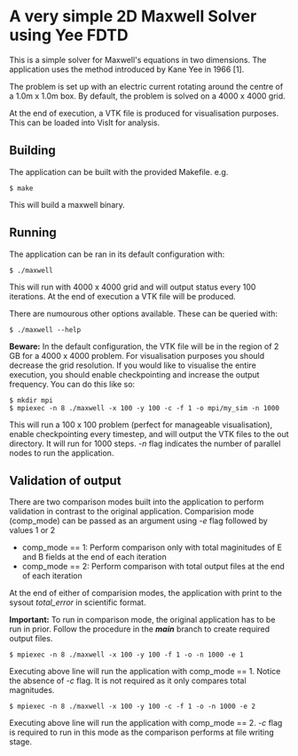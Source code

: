 # A very simple 2D Maxwell Solver using Yee FDTD

This is a simple solver for Maxwell's equations in two dimensions. The application uses the method introduced by Kane Yee in 1966 [1].

The problem is set up with an electric current rotating around the centre of a 1.0m x 1.0m box. By default, the problem is solved on a 4000 x 4000 grid.

At the end of execution, a VTK file is produced for visualisation purposes. This can be loaded into VisIt for analysis.

## Building

The application can be built with the provided Makefile. e.g.

```
$ make
```

This will build a maxwell binary.

## Running

The application can be ran in its default configuration with:

```
$ ./maxwell
```

This will run with 4000 x 4000 grid and will output status every 100 iterations. At the end of execution a VTK file will be produced. 

There are numourous other options available. These can be queried with:

```
$ ./maxwell --help
```

**Beware:** In the default configuration, the VTK file will be in the region of 2 GB for a 4000 x 4000 problem. For visualisation purposes you should decrease the grid resolution. If you would like to visualise the entire execution, you should enable checkpointing and increase the output frequency. You can do this like so:

```
$ mkdir mpi
$ mpiexec -n 8 ./maxwell -x 100 -y 100 -c -f 1 -o mpi/my_sim -n 1000
```

This will run a 100 x 100 problem (perfect for manageable visualisation), enable checkpointing every timestep, and will output the VTK files to the out directory. It will run for 1000 steps. *-n* flag indicates the number of parallel nodes to run the application.

## Validation of output

There are two comparison modes built into the application to perform validation in contrast to the original application. Comparision mode (comp_mode) can be passed as an argument using *-e* flag followed by values 1 or 2

* comp_mode == 1: Perform comparison only with total maginitudes of E and B fields at the end of each iteration
* comp_mode == 2: Perform comparison with total output files at the end of each iteration

At the end of either of comparision modes, the application with print to the sysout *total_error* in scientific format.

**Important:** To run in comparison mode, the original application has to be run in prior. Follow the procedure in the ***main*** branch to create required output files.

```
$ mpiexec -n 8 ./maxwell -x 100 -y 100 -f 1 -o -n 1000 -e 1
```

Executing above line will run the application with comp_mode == 1. Notice the absence of *-c* flag. It is not required as it only compares total magnitudes.

```
$ mpiexec -n 8 ./maxwell -x 100 -y 100 -c -f 1 -o -n 1000 -e 2
```

Executing above line will run the application with comp_mode == 2. *-c* flag is required to run in this mode as the comparison performs at file writing stage.
